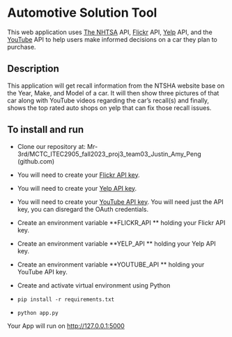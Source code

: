 # Automotive Solution Tool 

This web application uses [The NHTSA](https://www.nhtsa.gov/nhtsa-datasets-and-apis#recalls/) API, [Flickr]( https://www.flickr.com/services/developer/api/) API, [Yelp]( https://docs.developer.yelp.com/reference/v3_business_search) API, and the [YouTube](https://developers.google.com/youtube/v3/quickstart/python) API to help users make informed decisions on a car they plan to purchase. 


## Description

This application will get recall information from the NTSHA website base on the Year, Make, and Model of a car. It will then show three pictures of that car along with YouTube videos regarding the car’s recall(s) and finally, shows the top rated auto shops on yelp that can fix those recall issues. 


## To install and run

* Clone our repository at: Mr-3rd/MCTC_ITEC2905_fall2023_proj3_team03_Justin_Amy_Peng (github.com)
* You will need to create your [Flickr API key]( https://www.flickr.com/services/developer/api/). 
* You will need to create your [Yelp API key]( https://docs.developer.yelp.com/reference/v3_business_search). 
* You will need to create your [YouTube API key](https://developers.google.com/youtube/registering_an_application). You will need just the API key, you can disregard the OAuth credentials.  
* Create an environment variable **FLICKR_API ** holding your Flickr API key.
* Create an environment variable **YELP_API ** holding your Yelp API key.
* Create an environment variable **YOUTUBE_API ** holding your YouTube API key.

* Create and activate virtual environment using Python
* `pip install -r requirements.txt`
* `python app.py`

Your App will run on http://127.0.0.1:5000
